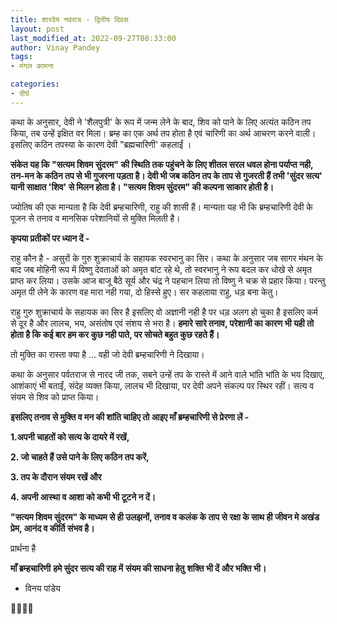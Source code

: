 ```yaml
---
title: शारदेय नवरात्र - द्वितीय दिवस
layout: post
last_modified_at: 2022-09-27T08:33:00
author: Vinay Pandey
tags:
- मंगल कामना

categories:
- दीर्घ
---
```

कथा के अनुसार, देवी ने 'शैलपुत्री' के रूप में जन्म लेने के बाद, शिव को पाने के लिए अत्यंत कठिन तप किया, तब उन्हें इक्षित वर मिला। ब्रम्ह का एक अर्थ तप होता है एवं चारिणी का अर्थ आचरण करने वाली। इसलिए कठिन तपस्या के कारण देवी "ब्रह्मचारिणी' कहलाईं ।

**संकेत यह कि "सत्यम शिवम सुंदरम" की स्थिति तक पहुंचने के लिए शीतल सरल धवल होना पर्याप्त नही, तन-मन के कठिन तप से भी गुजरना पड़ता है। देवी भी जब कठिन तप के ताप से गुजरती हैं तभी 'सुंदर सत्य' यानी साक्षात 'शिव' से मिलन होता है। "सत्यम शिवम सुंदरम" की कल्पना साकार होती है।**

ज्योतिष की एक मान्यता है कि देवी ब्रम्हचारिणी, राहु की शासी  हैं। मान्यता यह भी कि ब्रम्हचारिणी देवी के पूजन से तनाव व मानसिक परेशानियों से मुक्ति मिलती है।

**कृपया प्रतीकों पर ध्यान दें -**

राहु कौन है - असुरों के गुरु शुक्राचार्य के सहायक स्वरभानु का सिर। कथा के अनुसार जब सागर मंथन के बाद जब मोहिनी रूप में विष्णु देवताओं को अमृत बांट रहे थे, तो स्वरभानु ने रूप बदल कर धोखे से अमृत प्राप्त कर लिया। उसके आज बाजू बैठे सूर्य और चंद्र ने पहचान लिया तो विष्णु ने चक्र से प्रहार किया। परन्तु अमृत पी लेने के कारण वह मारा नही गया, दो हिस्से हुए। सर कहलाया राहु, धड़ बना केतु। 

राहु गुरु शुक्राचार्य के सहायक का सिर है इसलिए वो अज्ञानी नही है पर धड़ अलग हो चुका है इसलिए कर्म से दूर है और लालच, भय, असंतोष एवं संशय से भरा है। **हमारे सारे तनाव, परेशानी का कारण भी यही तो होता है कि कई बार हम कर कुछ नही पाते, पर सोचते बहुत कुछ रहते हैं।**

तो मुक्ति का रास्ता क्या है ... वही जो देवी ब्रम्हचारिणी ने दिखाया।

कथा के अनुसार पर्वतराज से नारद जी तक, सबने उन्हें तप के रास्ते में आने वाले भांति भांति के भय दिखाए, आशंकाएं भी बताईं, संदेह व्यक्त किया, लालच भी दिखाया, पर देवी अपने संकल्प पर स्थिर रहीं। सत्य व संयम से शिव को प्राप्त किया।

**इसलिए तनाव से मुक्ति व मन की शांति चाहिए तो आइए माँ ब्रम्हचारिणी से प्रेरणा लें -**

 **1.अपनी चाहतों को सत्य के दायरे में रखें,**

**2. जो चाहते हैं उसे पाने के लिए कठिन तप करें,** 

**3. तप के दौरान संयम रखें और**

**4. अपनी आस्था व आशा को कभी भी टूटने न दें।**

**"सत्यम शिवम सुंदरम" के माध्यम से ही उलझनों, तनाव व कलंक के ताप से रक्षा के साथ ही जीवन मे अखंड प्रेम, आनंद व कीर्ति संभव है।**

प्रार्थना है

**माँ ब्रम्हचारिणी**
**हमे सुंदर सत्य की राह में**
**संयम की साधना हेतु**
**शक्ति भी दें और भक्ति भी।**

- विनय पांडेय

🙏🌷🌷🙏


